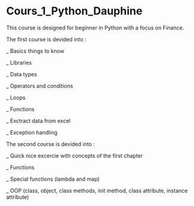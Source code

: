 # Cours_1_Python_Dauphine

This course is designed for beginner in Python with a focus on Finance.


The first course is devided into : 

_ Basics things to know 

_ Libraries

_ Data types

_ Operators and conditions

_ Loops

_ Functions

_ Exctract data from excel

_ Exception handling 



The second course is devided into :

_ Quick nice excercie with concepts of the first chapter

_ Functions

_ Special functions (lambda and map)

_ OOP (class, object, class methods, init method, class attribute, instance attribute)




